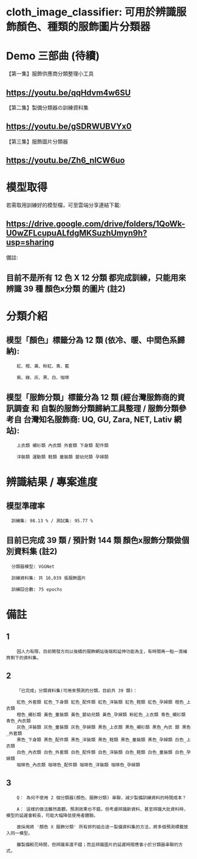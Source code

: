 cloth_image_classifier: 可用於辨識服飾顏色、種類的服飾圖片分類器
===

# Demo 三部曲 (待續)

【第一集】服飾供應商分類整理小工具  
 
 https://youtu.be/qqHdvm4w6SU
 ---
【第二集】製備分類器の訓練資料集   
 
 https://youtu.be/gSDRWUBVYx0
 ---
【第三集】服飾圖片分類器   
 
 https://youtu.be/Zh6_nICW6uo
 ---
 
# 模型取得
 若需取用訓練好的模型檔，可至雲端分享連結下載:

https://drive.google.com/drive/folders/1QoWk-U0wZFLcupuALfdgMKSuzhUmyn9h?usp=sharing
 ---

 備註:

 目前不是所有 12 色 X 12 分類 都完成訓練，只能用來辨識 39 種 顏色x分類 的圖片 (註2)
 ---

# 分類介紹

   模型「顏色」標籤分為 12 類 (依冷、暖、中間色系歸納):
   ---
        紅、橙、黃、粉紅、青、藍

        紫、綠、灰、黑、白、咖啡


   模型「服飾分類」標籤分為 12 類 (經台灣服飾商的資訊調查 和 自製的服飾分類歸納工具整理 / 服飾分類參考自 台灣知名服飾商: UQ, GU, Zara, NET, Lativ 網站):
   ---
        上衣類 襯衫類 內衣類 外套類 下身類 配件類

        洋裝類 運動類 鞋類 童裝類 嬰幼兒類 孕婦類

# 辨識結果 / 專案進度

   模型準確率
   ---
      訓練集: 98.13 % / 測試集: 95.77 %
      
   目前已完成 39 類 / 預計對 144 類 顏色x服飾分類做個別資料集 (註2)
   ---
      分類器模型: VGGNet
      
      訓練資料集: 共 16,039 張服飾圖片
      
      訓練回合數: 75 epochs

# 備註

   1
   ---
        因人力有限，目前開發方向以後續的服飾網站後端和延伸功能為主，有時間再一點一滴補齊剩下的資料集。

   2
   ---
        「已完成」分類資料集(可用來預測的分類，目前共 39 類)：

        紅色_外套類 紅色_下身類 紅色_配件類 紅色_洋裝類 紅色_鞋類 紅色_孕婦類 橙色_上衣類
        橙色_襯衫類 黃色_童裝類 黃色_嬰幼兒類 黃色_孕婦類 粉紅色_上衣類 青色_襯衫類 青色_內衣類 
        灰色_洋裝類 灰色_童裝類 灰色_孕婦類 黑色_上衣類 黑色_襯衫類 黑色_內衣 類 黑色_外套類 
        黑色_下身類 黑色_配件類 黑色_洋裝類 黑色_鞋類 黑色_童裝類 黑色_孕婦類 白色_上衣類 
        白色_內衣類 白色_外套類 白色_配件類 白色_洋裝類 白色_鞋類 白色_童裝類 白色_孕婦類 
        咖啡色_內衣類 咖啡色_配件類 咖啡色_洋裝類 咖啡色_孕婦類
   3
   ---
        Q： 為何不使用 2 個分類器(顏色、服飾分類) 串聯，減少製備訓練資料的時間成本？

        A： 這樣的做法雖然直觀，預測效果也不錯，但考慮辨識新資料、甚至辨識大批資料時，模型的延遲會較長，可能大幅降低使用者體驗。
    
        故採用將 '顏色 X 服飾分類' 所有排列組合逐一製備資料集的方法，將多個預測標籤放入同一模型。
        
        雖製備較花時間，但辨識率還不錯；而且辨識圖片的延遲時間應會小於分類器串聯的方式。
